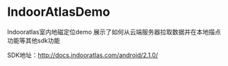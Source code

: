 # IndoorAtlasDemo
Indooratlas室内地磁定位demo
展示了如何从云端服务器拉取数据并在本地描点功能等其他sdk功能

SDK地址：http://docs.indooratlas.com/android/2.1.0/
